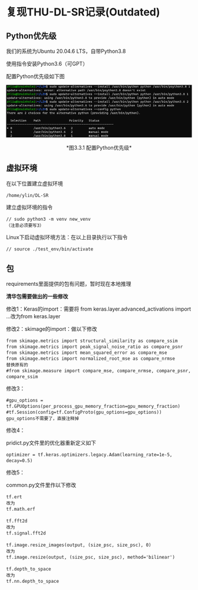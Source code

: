 # 复现THU-DL-SR记录(Outdated)

## Python优先级

我们的系统为Ubuntu 20.04.6 LTS，自带Python3.8

使用指令安装Python3.6（可GPT）

配置Python优先级如下图

![image](3.3.1.png)

<center>*图3.3.1 配置Python优先级*</center>

## 虚拟环境

在以下位置建立虚拟环境

```
/home/ylin/DL-SR
```

建立虚拟环境的指令

```
// sudo python3 -m venv new_venv
（注意必须要写3）
```

Linux下启动虚拟环境方法：在以上目录执行以下指令

```
// source ./test_env/bin/activate
```

## 包

requirements里面提供的包有问题，暂时现在本地推理

**清华包需要做出的一些修改**

修改1：Keras的import：需要将 from keras.layer.advanced_activations import ...改为from keras.layer

修改2：skimage的import：做以下修改

```
from skimage.metrics import structural_similarity as compare_ssim
from skimage.metrics import peak_signal_noise_ratio as compare_psnr
from skimage.metrics import mean_squared_error as compare_mse
from skimage.metrics import normalized_root_mse as compare_nrmse
替换原有的
#from skimage.measure import compare_mse, compare_nrmse, compare_psnr, compare_ssim
```

修改3：

```
#gpu_options = tf.GPUOptions(per_process_gpu_memory_fraction=gpu_memory_fraction)
#tf.Session(config=tf.ConfigProto(gpu_options=gpu_options))
gpu_options不需要了，直接注释掉
```

修改4：

pridict.py文件里的优化器重新定义如下

```
optimizer = tf.keras.optimizers.legacy.Adam(learning_rate=1e-5, decay=0.5)
```

修改5：

common.py文件里作以下修改

```
tf.ert
改为
tf.math.erf

tf.fft2d
改为
tf.signal.fft2d

tf.image.resize_images(output, (size_psc, size_psc), 0)
改为
tf.image.resize(output, (size_psc, size_psc), method='bilinear')

tf.depth_to_space
改为
tf.nn.depth_to_space
```
